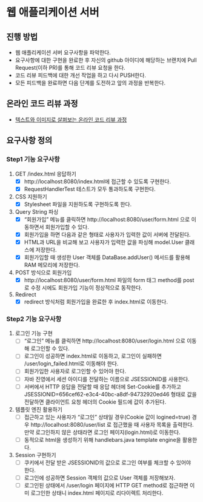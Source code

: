 # 웹 애플리케이션 서버

## 진행 방법

* 웹 애플리케이션 서버 요구사항을 파악한다.
* 요구사항에 대한 구현을 완료한 후 자신의 github 아이디에 해당하는 브랜치에 Pull Request(이하 PR)를 통해 코드 리뷰 요청을 한다.
* 코드 리뷰 피드백에 대한 개선 작업을 하고 다시 PUSH한다.
* 모든 피드백을 완료하면 다음 단계를 도전하고 앞의 과정을 반복한다.

## 온라인 코드 리뷰 과정

* [텍스트와 이미지로 살펴보는 온라인 코드 리뷰 과정](https://github.com/next-step/nextstep-docs/tree/master/codereview)

## 요구사항 정의

### Step1 기능 요구사항

1. GET /index.html 응답하기
    - [x] http://localhost:8080/index.html에 접근할 수 있도록 구현한다.
    - [x] RequestHandlerTest 테스트가 모두 통과하도록 구현한다.
2. CSS 지원하기
    - [x] Stylesheet 파일을 지원하도록 구현하도록 한다.
3. Query String 파싱
    - [x] “회원가입” 메뉴를 클릭하면 http://localhost:8080/user/form.html 으로 이동하면서 회원가입할 수 있다.
    - [x] 회원가입을 하면 다음과 같은 형태로 사용자가 입력한 값이 서버에 전달된다.
    - [x] HTML과 URL을 비교해 보고 사용자가 입력한 값을 파싱해 model.User 클래스에 저장한다.
    - [x] 회원가입할 때 생성한 User 객체를 DataBase.addUser() 메서드를 활용해 RAM 메모리에 저장한다.
4. POST 방식으로 회원가입
    - [x] http://localhost:8080/user/form.html 파일의 form 태그 method를 post로 수정 시에도 회원가입 기능이 정상적으로 동작한다.
5. Redirect
    - [x] redirect 방식처럼 회원가입을 완료한 후 index.html로 이동한다.

### Step2 기능 요구사항

1. 로그인 기능 구현
    - [ ] “로그인” 메뉴를 클릭하면 http://localhost:8080/user/login.html 으로 이동해 로그인할 수 있다.
    - [ ] 로그인이 성공하면 index.html로 이동하고, 로그인이 실패하면 /user/login_failed.html로 이동해야 한다.
    - [ ] 회원가입한 사용자로 로그인할 수 있어야 한다.
    - [ ] 자바 진영에서 세션 아이디를 전달하는 이름으로 JSESSIONID를 사용한다.
    - [ ] 서버에서 HTTP 응답을 전달할 때 응답 헤더에 Set-Cookie를 추가하고 JSESSIONID=656cef62-e3c4-40bc-a8df-94732920ed46 형태로 값을 전달하면 클라이언트
      요청 헤더의 Cookie 필드에 값이 추가된다.
2. 템플릿 엔진 활용하기
    - [ ] 접근하고 있는 사용자가 “로그인” 상태일 경우(Cookie 값이 logined=true) 경우 http://localhost:8080/user/list 로 접근했을 때 사용자 목록을 출력한다. 만약
      로그인하지 않은 상태라면 로그인 페이지(login.html)로 이동한다.
    - [ ] 동적으로 html을 생성하기 위해 handlebars.java template engine을 활용한다.
3. Session 구현하기
    - [ ] 쿠키에서 전달 받은 JSESSIONID의 값으로 로그인 여부를 체크할 수 있어야 한다.
    - [ ] 로그인에 성공하면 Session 객체의 값으로 User 객체를 저장해보자.
    - [ ] 로그인된 상태에서 /user/login 페이지에 HTTP GET method로 접근하면 이미 로그인한 상태니 index.html 페이지로 리다이렉트 처리한다.